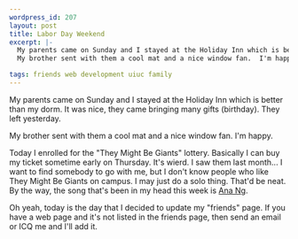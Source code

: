 ```yaml
--- 
wordpress_id: 207
layout: post
title: Labor Day Weekend
excerpt: |-
  My parents came on Sunday and I stayed at the Holiday Inn which is better than my dorm.  It was nice, they came bringing many gifts (birthday).  They left yesterday.<p>
  My brother sent with them a cool mat and a nice window fan.  I'm happy.<p>Today I enrolled for the "They Might Be Giants" lottery.  Basically I can buy my ticket sometime early on Thursday.  It's wierd.  I saw them last month...  I want to find somebody to go with me, but I don't know people who like They Might Be Giants on campus.  I may just do a solo thing.  That'd be neat.  By the way, the song that's been in my head this week is <a href="http://www.lyrics.ch/query/get?s=86604">Ana Ng</a>.<p>Oh yeah, today is the day that I decided to update my "friends" page.  If you have a web page and it's not listed in the friends page, then send an email or ICQ me and I'll add it.

tags: friends web development uiuc family
---
```


My parents came on Sunday and I stayed at the Holiday Inn which is better than my dorm.  It was nice, they came bringing many gifts (birthday).  They left yesterday.<p>
My brother sent with them a cool mat and a nice window fan.  I'm happy.<p>Today I enrolled for the "They Might Be Giants" lottery.  Basically I can buy my ticket sometime early on Thursday.  It's wierd.  I saw them last month...  I want to find somebody to go with me, but I don't know people who like They Might Be Giants on campus.  I may just do a solo thing.  That'd be neat.  By the way, the song that's been in my head this week is <a href="http://www.lyrics.ch/query/get?s=86604">Ana Ng</a>.<p>Oh yeah, today is the day that I decided to update my "friends" page.  If you have a web page and it's not listed in the friends page, then send an email or ICQ me and I'll add it.
